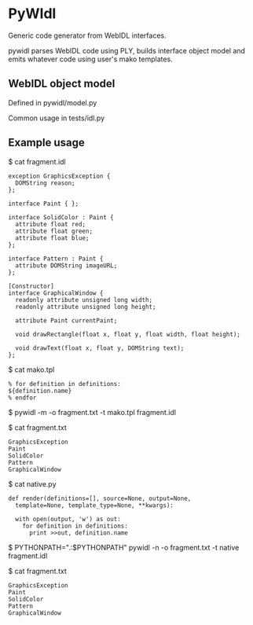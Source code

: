 PyWIdl
======

Generic code generator from WebIDL interfaces.

pywidl parses WebIDL code using PLY, builds interface object model and emits whatever code using user's mako templates.


WebIDL object model
-------------------
Defined in pywidl/model.py

Common usage in tests/idl.py



Example usage
-------------

$ cat fragment.idl

    exception GraphicsException {
      DOMString reason;
    };

    interface Paint { };

    interface SolidColor : Paint {
      attribute float red;
      attribute float green;
      attribute float blue;
    };

    interface Pattern : Paint {
      attribute DOMString imageURL;
    };

    [Constructor]
    interface GraphicalWindow {
      readonly attribute unsigned long width;
      readonly attribute unsigned long height;

      attribute Paint currentPaint;

      void drawRectangle(float x, float y, float width, float height);

      void drawText(float x, float y, DOMString text);
    };

$ cat mako.tpl

    % for definition in definitions:
    ${definition.name}
    % endfor

$ pywidl -m -o fragment.txt -t mako.tpl fragment.idl

$ cat fragment.txt

    GraphicsException
    Paint
    SolidColor
    Pattern
    GraphicalWindow

$ cat native.py

    def render(definitions=[], source=None, output=None,
      template=None, template_type=None, **kwargs):

      with open(output, 'w') as out:
        for definition in definitions:
          print >>out, definition.name

$ PYTHONPATH=".:$PYTHONPATH" pywidl -n -o fragment.txt -t native fragment.idl

$ cat fragment.txt

    GraphicsException
    Paint
    SolidColor
    Pattern
    GraphicalWindow

